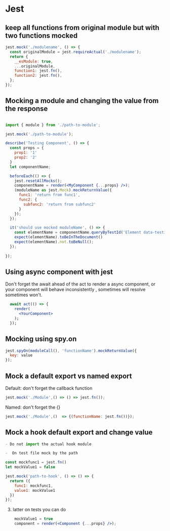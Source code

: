 # Jest 

## keep all functions from original module but with two functions mocked

```jsx title='Keep module change some funcions Example'
jest.mock('./modulename', () => {
  const originalModule = jest.requireActual('./modulename');
  return {
    __esModule: true,
    ...originalModule,
    function1: jest.fn(),
    function2: jest.fn(),
  };
});
```

## Mocking a module and changing the value from the response 

```jsx title='Mocking a module'

import { module } from './path-to-module';

jest.mock('./path-to-module');

describe('Testing Component', () => {
  const props = { 
    prop1: '1'
    prop2: '2'
  }
  let componentName; 

  beforeEach(() => {
    jest.resetAllMocks();
    componentName = render(<MyComponent {...props} />);
    (moduleName as jest.Mock).mockReturnValue({
      func1: 'return from func1',
      func2: {
        subfunc2: 'return from subfunc2'
      }
    });
  });

  it('should use mocked moduleName', () => {
    const elementName = componentName.queryByTestId('Element data-testid identificator');
    expect(elementName).toBeInTheDocument()
    expect(elementName).not.toBeNull();
  });
  
});
```


## Using async component with jest 

Don't forget the await ahead of the act to render a async component, or your component will behave inconsistently , sometimes will resolve sometimes won't. 

```jsx title='Using async component with jest '
  await act(() => {
    render(
      <YourComponent>
    );
  });
```

## Mocking using spy.on 

```jsx title='Mocking using spy.on '
jest.spyOn(moduleCall(), 'functionName').mockReturnValue({
  key: value
});

```
 
## Mock a default export vs named export

Default: don't forget the callback function 

```jsx title='Mocking a Default export '
jest.mock('./Module',() => () => jest.fn());
```
Named: don't forget the {}

```jsx title='Mocking a Named export '
jest.mock('./Module',()  => {(functionName: jest.fn())});
```

## Mock a hook default export and change value 

```jsx title='1) Mocking the hook'
- Do not import the actual hook module 

-  On test file mock by the path 

const mockfunc1 = jest.fn()
let mockValue1 = false
```

```jsx title='2) add jest return'
jest.mock('path-to-hook', () => () => {
  return ({
    func1: mockfunc1,
    value1: mockValue1
  })
});
```
3) latter on tests you can do 

```jsx title='3) Changing the value will be rendered'
    mockValue1 = true
    component = render(<Component {...props} />);
```